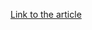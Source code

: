 [Link to the article](https://symantec-enterprise-blogs.security.com/blogs/threat-intelligence/flea-backdoor-microsoft-graph-apt15)
